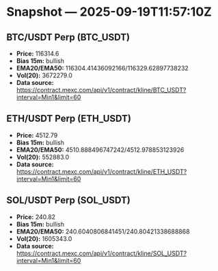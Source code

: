 # Snapshot — 2025-09-19T11:57:10Z

## BTC/USDT Perp (BTC_USDT)
- **Price:** 116314.6
- **Bias 15m:** bullish
- **EMA20/EMA50:** 116304.41436092166/116329.62897738232
- **Vol(20):** 3672279.0
- **Data source:** https://contract.mexc.com/api/v1/contract/kline/BTC_USDT?interval=Min1&limit=60

## ETH/USDT Perp (ETH_USDT)
- **Price:** 4512.79
- **Bias 15m:** bullish
- **EMA20/EMA50:** 4510.888496747242/4512.978853123926
- **Vol(20):** 552883.0
- **Data source:** https://contract.mexc.com/api/v1/contract/kline/ETH_USDT?interval=Min1&limit=60

## SOL/USDT Perp (SOL_USDT)
- **Price:** 240.82
- **Bias 15m:** bullish
- **EMA20/EMA50:** 240.6040806841451/240.80421338688868
- **Vol(20):** 1605343.0
- **Data source:** https://contract.mexc.com/api/v1/contract/kline/SOL_USDT?interval=Min1&limit=60
